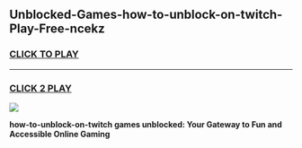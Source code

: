 
## Unblocked-Games-how-to-unblock-on-twitch-Play-Free-ncekz
<h3>
<a href="https://premium76.site?title=how-to-unblock-on-twitch&ref=18A1">CLICK TO PLAY</a></h3>
<hr>

<h3>
<a href="https://premium76.site?title=how-to-unblock-on-twitch&ref=18A1">CLICK 2 PLAY</a>
  
</h3>

<a href="https://premium76.site?title=how-to-unblock-on-twitch&ref=18A1"><img src="https://clearcache.store/games.png"></a>


**how-to-unblock-on-twitch games unblocked: Your Gateway to Fun and Accessible Online Gaming**
